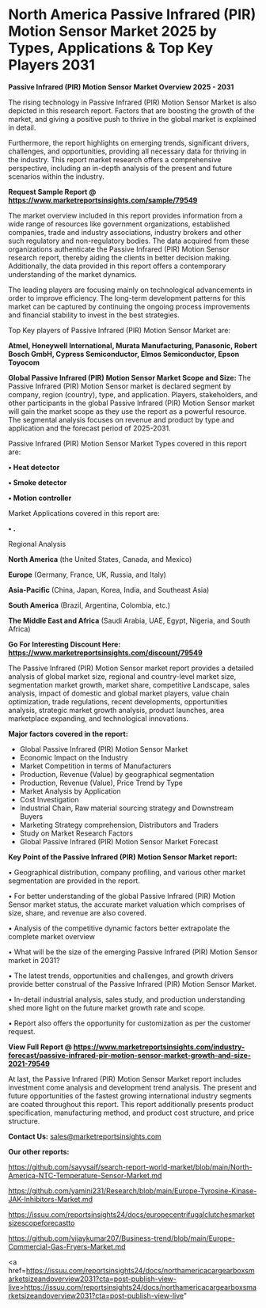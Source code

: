 # North America Passive Infrared (PIR) Motion Sensor Market 2025 by Types, Applications & Top Key Players 2031

<Strong> Passive Infrared (PIR) Motion Sensor Market Overview 2025 - 2031</strong>

The rising technology in Passive Infrared (PIR) Motion Sensor Market is also depicted in this research report. Factors that are boosting the growth of the market, and giving a positive push to thrive in the global market is explained in detail.

Furthermore, the report highlights on emerging trends, significant drivers, challenges, and opportunities, providing all necessary data for thriving in the industry. This report market research offers a comprehensive perspective, including an in-depth analysis of the present and future scenarios within the industry.

<strong>Request Sample Report @ <a href=https://www.marketreportsinsights.com/sample/79549>https://www.marketreportsinsights.com/sample/79549</a></strong>

The market overview included in this report provides information from a wide range of resources like government organizations, established companies, trade and industry associations, industry brokers and other such regulatory and non-regulatory bodies. The data acquired from these organizations authenticate the Passive Infrared (PIR) Motion Sensor research report, thereby aiding the clients in better decision making. Additionally, the data provided in this report offers a contemporary understanding of the market dynamics.

The leading players are focusing mainly on technological advancements in order to improve efficiency. The long-term development patterns for this market can be captured by continuing the ongoing process improvements and financial stability to invest in the best strategies.

Top Key players of Passive Infrared (PIR) Motion Sensor Market are:

<strong>Atmel, Honeywell International, Murata Manufacturing, Panasonic, Robert Bosch GmbH, Cypress Semiconductor, Elmos Semiconductor, Epson Toyocom</strong>

<strong><b>Global Passive Infrared (PIR) Motion Sensor Market Scope and Size:</b></strong>
The Passive Infrared (PIR) Motion Sensor market is declared segment by company, region (country), type, and application. Players, stakeholders, and other participants in the global Passive Infrared (PIR) Motion Sensor market will gain the market scope as they use the report as a powerful resource. The segmental analysis focuses on revenue and product by type and application and the forecast period of 2025-2031.

Passive Infrared (PIR) Motion Sensor Market Types covered in this report are:

<strong>• Heat detector

• Smoke detector

• Motion controller</strong>

Market Applications covered in this report are:

<strong>• .</strong> 

Regional Analysis

<strong>North America</strong> (the United States, Canada, and Mexico)

<strong>Europe</strong> (Germany, France, UK, Russia, and Italy)

<strong>Asia-Pacific</strong> (China, Japan, Korea, India, and Southeast Asia)

<strong>South America</strong> (Brazil, Argentina, Colombia, etc.)

<strong>The Middle East and Africa</strong> (Saudi Arabia, UAE, Egypt, Nigeria, and South Africa)

<strong>Go For Interesting Discount Here: <a href=https://www.marketreportsinsights.com/discount/79549>https://www.marketreportsinsights.com/discount/79549</a></strong>

The Passive Infrared (PIR) Motion Sensor market report provides a detailed analysis of global market size, regional and country-level market size, segmentation market growth, market share, competitive Landscape, sales analysis, impact of domestic and global market players, value chain optimization, trade regulations, recent developments, opportunities analysis, strategic market growth analysis, product launches, area marketplace expanding, and technological innovations.

<strong><b>Major factors covered in the report:</b></strong>
<ul>
  <li>Global Passive Infrared (PIR) Motion Sensor Market </li>
  <li>Economic Impact on the Industry</li>
  <li>Market Competition in terms of Manufacturers</li>
  <li>Production, Revenue (Value) by geographical segmentation</li>
  <li>Production, Revenue (Value), Price Trend by Type</li>
  <li>Market Analysis by Application</li>
  <li>Cost Investigation</li>
  <li>Industrial Chain, Raw material sourcing strategy and Downstream Buyers</li>
  <li>Marketing Strategy comprehension, Distributors and Traders</li>
  <li>Study on Market Research Factors</li>
  <li>Global Passive Infrared (PIR) Motion Sensor Market Forecast</li>
</ul>

<strong><b>Key Point of the Passive Infrared (PIR) Motion Sensor Market report:</b></strong>

• Geographical distribution, company profiling, and various other market segmentation are provided in the report.

• For better understanding of the global Passive Infrared (PIR) Motion Sensor market status, the accurate market valuation which comprises of size, share, and revenue are also covered.

• Analysis of the competitive dynamic factors better extrapolate the complete market overview

• What will be the size of the emerging Passive Infrared (PIR) Motion Sensor market in 2031?

• The latest trends, opportunities and challenges, and growth drivers provide better construal of the Passive Infrared (PIR) Motion Sensor Market.

• In-detail industrial analysis, sales study, and production understanding shed more light on the future market growth rate and scope.

• Report also offers the opportunity for customization as per the customer request.

<strong><b>View Full Report @ <a href=https://www.marketreportsinsights.com/industry-forecast/passive-infrared-pir-motion-sensor-market-growth-and-size-2021-79549>https://www.marketreportsinsights.com/industry-forecast/passive-infrared-pir-motion-sensor-market-growth-and-size-2021-79549</a></b></strong>


At last, the Passive Infrared (PIR) Motion Sensor Market report includes investment come analysis and development trend analysis. The present and future opportunities of the fastest growing international industry segments are coated throughout this report. This report additionally presents product specification, manufacturing method, and product cost structure, and price structure.

<strong>Contact Us:</strong>
sales@marketreportsinsights.com

<strong>Our other reports:</strong>

<a href=https://github.com/sayysaif/search-report-world-market/blob/main/North-America-NTC-Temperature-Sensor-Market.md>https://github.com/sayysaif/search-report-world-market/blob/main/North-America-NTC-Temperature-Sensor-Market.md</a>

<a href=https://github.com/yamini231/Research/blob/main/Europe-Tyrosine-Kinase-JAK-Inhibitors-Market.md>https://github.com/yamini231/Research/blob/main/Europe-Tyrosine-Kinase-JAK-Inhibitors-Market.md</a>

<a href=https://issuu.com/reportsinsights24/docs/europecentrifugalclutchesmarketsizescopeforecastto>https://issuu.com/reportsinsights24/docs/europecentrifugalclutchesmarketsizescopeforecastto</a>

<a href=https://github.com/vijaykumar207/Business-trend/blob/main/Europe-Commercial-Gas-Fryers-Market.md>https://github.com/vijaykumar207/Business-trend/blob/main/Europe-Commercial-Gas-Fryers-Market.md</a>

<a href=https://issuu.com/reportsinsights24/docs/northamericacargearboxsmarketsizeandoverview2031?cta=post-publish-view-live>https://issuu.com/reportsinsights24/docs/northamericacargearboxsmarketsizeandoverview2031?cta=post-publish-view-live</a>"
